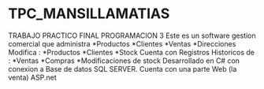# TPC_MANSILLAMATIAS
TRABAJO PRACTICO FINAL PROGRAMACION 3 
Este es un software gestion comercial que administra
*Productos
*Clientes
*Ventas
*Direcciones
Modifica :
*Productos
*Clientes
*Stock
Cuenta con Registros Historicos de :
*Ventas
*Compras
*Modificaciones de stock
Desarrollado en C# con conexion a Base de datos SQL SERVER. 
Cuenta con una parte Web (la venta) ASP.net 
